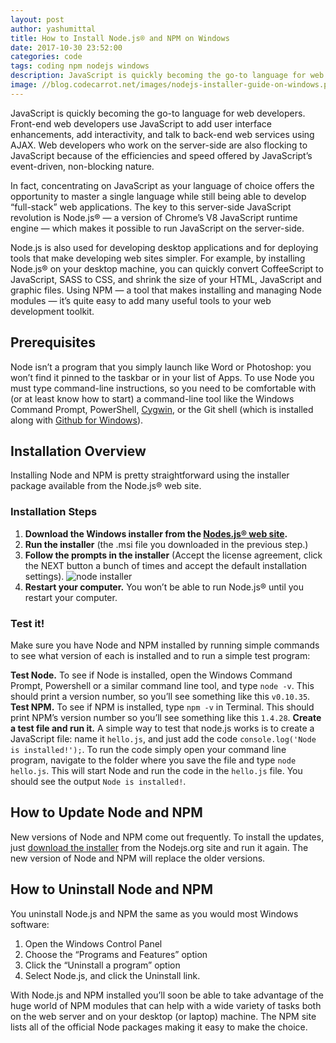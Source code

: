 ```yaml
---
layout: post
author: yashumittal
title: How to Install Node.js® and NPM on Windows
date: 2017-10-30 23:52:00
categories: code
tags: coding npm nodejs windows
description: JavaScript is quickly becoming the go-to language for web developers. Front-end web developers use JavaScript to add user interface enhancements, add interactivity, and talk to back-end web services using AJAX. Web developers who work on the server-side are also flocking
image: //blog.codecarrot.net/images/nodejs-installer-guide-on-windows.png
---
```


JavaScript is quickly becoming the go-to language for web developers. Front-end web developers use JavaScript to add user interface enhancements, add interactivity, and talk to back-end web services using AJAX. Web developers who work on the server-side are also flocking to JavaScript because of the efficiencies and speed offered by JavaScript’s event-driven, non-blocking nature.

In fact, concentrating on JavaScript as your language of choice offers the opportunity to master a single language while still being able to develop “full-stack” web applications. The key to this server-side JavaScript revolution is Node.js® — a version of Chrome’s V8 JavaScript runtime engine — which makes it possible to run JavaScript on the server-side.

Node.js is also used for developing desktop applications and for deploying tools that make developing web sites simpler. For example, by installing Node.js® on your desktop machine, you can quickly convert CoffeeScript to JavaScript, SASS to CSS, and shrink the size of your HTML, JavaScript and graphic files. Using NPM — a tool that makes installing and managing Node modules — it’s quite easy to add many useful tools to your web development toolkit.

## Prerequisites

Node isn’t a program that you simply launch like Word or Photoshop: you won’t find it pinned to the taskbar or in your list of Apps. To use Node you must type command-line instructions, so you need to be comfortable with (or at least know how to start) a command-line tool like the Windows Command Prompt, PowerShell, [Cygwin](//www.cygwin.com/), or the Git shell (which is installed along with [Github for Windows](//windows.github.com/)).

## Installation Overview

Installing Node and NPM is pretty straightforward using the installer package available from the Node.js® web site.

### Installation Steps

1. **Download the Windows installer from the [Nodes.js® web site](//nodejs.org/).**
2. **Run the installer** (the .msi file you downloaded in the previous step.)
3. **Follow the prompts in the installer** (Accept the license agreement, click the NEXT button a bunch of times and accept the default installation settings).
![node installer](//blog.codecarrot.net/images/node_installer.png)
4. **Restart your computer.** You won’t be able to run Node.js® until you restart your computer.

### Test it!

Make sure you have Node and NPM installed by running simple commands to see what version of each is installed and to run a simple test program:

**Test Node.** To see if Node is installed, open the Windows Command Prompt, Powershell or a similar command line tool, and type `node -v`. This should print a version number, so you’ll see something like this `v0.10.35`.
**Test NPM.** To see if NPM is installed, type `npm -v` in Terminal. This should print NPM’s version number so you’ll see something like this `1.4.28`.
**Create a test file and run it.** A simple way to test that node.js works is to create a JavaScript file: name it `hello.js`, and just add the code `console.log('Node is installed!');`. To run the code simply open your command line program, navigate to the folder where you save the file and type `node hello.js`. This will start Node and run the code in the `hello.js` file. You should see the output `Node is installed!`.

## How to Update Node and NPM

New versions of Node and NPM come out frequently. To install the updates, just [download the installer](//nodejs.org/download/) from the Nodejs.org site and run it again. The new version of Node and NPM will replace the older versions.

## How to Uninstall Node and NPM

You uninstall Node.js and NPM the same as you would most Windows software:

1. Open the Windows Control Panel
2. Choose the “Programs and Features” option
3. Click the “Uninstall a program” option
4. Select Node.js, and click the Uninstall link.

With Node.js and NPM installed you’ll soon be able to take advantage of the huge world of NPM modules that can help with a wide variety of tasks both on the web server and on your desktop (or laptop) machine. The NPM site lists all of the official Node packages making it easy to make the choice.